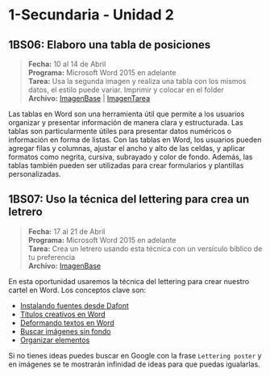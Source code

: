 # 1-Secundaria - Unidad 2

## 1BS06: Elaboro una tabla de posiciones

> **Fecha:** 10 al 14 de Abril<br> **Programa:** Microsoft Word 2015 en adelante<br> **Tarea:** Usa la segunda imagen y realiza una tabla con los mismos datos, el estilo puede variar. Imprimir y colocar en el folder<br> **Archivo:** [ImagenBase](https://criteriosdigital.com/wp-content/uploads/2022/11/I%CC%81ndice-Global-de-Innovacio%CC%81n-en-Sudame%CC%81rica-1333x1080.jpg ':include :type=code') | [ImagenTarea](https://e00-expansion.uecdn.es/assets/multimedia/imagenes/2016/04/14/14606466964360_546x0.jpg ':include :type=code')

Las tablas en Word son una herramienta útil que permite a los usuarios organizar y presentar información de manera clara y estructurada. Las tablas son particularmente útiles para presentar datos numéricos o información en forma de listas. Con las tablas en Word, los usuarios pueden agregar filas y columnas, ajustar el ancho y alto de las celdas, y aplicar formatos como negrita, cursiva, subrayado y color de fondo. Además, las tablas también pueden ser utilizadas para crear formularios y plantillas personalizadas.

## 1BS07: Uso la técnica del lettering para crea un letrero

> **Fecha:** 17 al 21 de Abril<br> **Programa:** Microsoft Word 2015 en adelante<br> **Tarea:** Crea un letrero usando esta técnica con un versículo bíblico de tu preferencia<br> **Archivo:** [ImagenBase](https://github.com/israelcueva/colegio-docs/blob/e72306b6fa630ffb739688d8e586c23dda4608f6/docs/1-secundaria/archivos/Unidad2/1SEC-1BS07-POSTER.pdf ':include :type=code')

En esta oportunidad usaremos la técnica del lettering para crear nuestro cartel en Word. Los conceptos clave son:

- [Instalando fuentes desde Dafont](https://www.youtube.com/watch?v=EU7tDnEs6NY)
- [Títulos creativos en Word](https://www.youtube.com/watch?v=4hpGx0p4vfw)
- [Deformando textos en Word](https://www.youtube.com/watch?v=_yR81gFWKy0)
- [Buscar imágenes sin fondo](https://www.youtube.com/shorts/Fbq4x_cEOGg)
- [Organizar elementos](https://www.youtube.com/watch?v=TrEl82YgztU)

Si no tienes ideas puedes buscar en Google con la frase <code>Lettering poster</code> y en imágenes se te mostrarán infinidad de ideas para que puedas igualarlas.